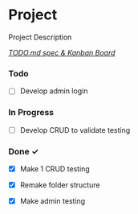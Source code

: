 # Project

Project Description

<em>[TODO.md spec & Kanban Board](https://bit.ly/3fCwKfM)</em>

### Todo

- [ ] Develop admin login  

### In Progress

- [ ] Develop CRUD to validate testing  

### Done ✓

- [x] Make 1 CRUD testing  
- [x] Remake folder structure  
- [x] Make admin testing  

